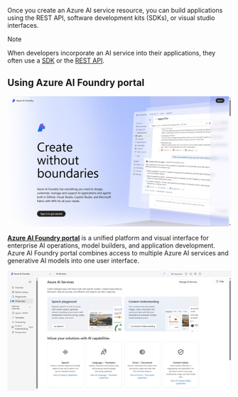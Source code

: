 Once you create an Azure AI service resource, you can build applications using the REST API, software development kits (SDKs), or visual studio interfaces.

> [!NOTE]
> When developers incorporate an AI service into their applications, they often use a [SDK](/training/modules/create-manage-cognitive-services/5-use-sdk?azure-portal=true) or the [REST API](/training/modules/create-manage-cognitive-services/4-use-rest?azure-portal=true).

## Using Azure AI Foundry portal

![Screenshot of Azure AI Foundry portal home page.](../media/azure-ai-foundry-1.png)

[**Azure AI Foundry portal**](https://ai.azure.com/) is a unified platform and visual interface for enterprise AI operations, model builders, and application development. Azure AI Foundry portal combines access to multiple Azure AI services and generative AI models into one user interface. 

![Screenshot of Azure AI Foundry portal Azure AI services page.](../media/azure-ai-foundry-3.png)



